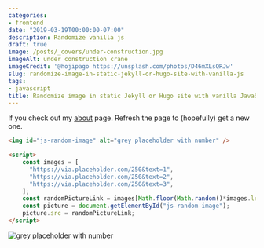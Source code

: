 ```yaml
---
categories:
- frontend
date: "2019-03-19T00:00:00-07:00"
description: Randomize vanilla js
draft: true
image: /posts/_covers/under-construction.jpg
imageAlt: under construction crane
imageCredit: '@hojipago https://unsplash.com/photos/D46mXLsQRJw'
slug: randomize-image-in-static-jekyll-or-hugo-site-with-vanilla-js
tags:
- javascript
title: Randomize image in static Jekyll or Hugo site with vanilla JavaScript
---
```


If you check out my [about](/about) page. Refresh the page to (hopefully) get a new one.

```html
<img id="js-random-image" alt="grey placeholder with number" />

<script>
    const images = [
      "https://via.placeholder.com/250&text=1",
      "https://via.placeholder.com/250&text=2",
      "https://via.placeholder.com/250&text=3",
    ];
    const randomPictureLink = images[Math.floor(Math.random()*images.length)];
    const picture = document.getElementById("js-random-image");
    picture.src = randomPictureLink;
</script>
```

<img id="js-random-image" alt="grey placeholder with number" />

<script>
    const images = [
      "https://via.placeholder.com/250&text=1",
      "https://via.placeholder.com/250&text=2",
      "https://via.placeholder.com/250&text=3",
    ];
    const randomPictureLink = images[Math.floor(Math.random()*images.length)];
    const picture = document.getElementById("js-random-image");
    picture.src = randomPictureLink;
</script>
